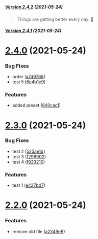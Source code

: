 ##### [Version 2.4.2](https://github.com/UVLabs/test-github-actions/compare/v2.4.1...v2.4.2) (2021-05-24)

> Things are getting better every day. 🚀

##### [Version 2.4.1](https://github.com/UVLabs/test-github-actions/compare/v2.4.0...v2.4.1) (2021-05-24)

# [2.4.0](https://github.com/UVLabs/test-github-actions/compare/v2.3.0...v2.4.0) (2021-05-24)


### Bug Fixes

* order ([a7d9768](https://github.com/UVLabs/test-github-actions/commit/a7d976865aaf32388f8d9618a05c4773eaf105df))
* test 5 ([6e4b1e9](https://github.com/UVLabs/test-github-actions/commit/6e4b1e9cc89a51eaddd6989ce82a05842037deef))


### Features

* added preset ([640cac1](https://github.com/UVLabs/test-github-actions/commit/640cac10d3cb637a696764ebbce069cde9b6c0ea))

# [2.3.0](https://github.com/UVLabs/test-github-actions/compare/v2.2.0...v2.3.0) (2021-05-24)


### Bug Fixes

* test 2 ([525ae1d](https://github.com/UVLabs/test-github-actions/commit/525ae1da9147f4be0baa16ac16668fc038fa04fc))
* test 3 ([1296902](https://github.com/UVLabs/test-github-actions/commit/129690294b6b39678ce5b7fdd9c98ea79673d369))
* test 4 ([f923210](https://github.com/UVLabs/test-github-actions/commit/f92321038a2e3140851828e644af05e7d2a814c4))


### Features

* test 1 ([e427bd7](https://github.com/UVLabs/test-github-actions/commit/e427bd7afe581eb39988e46d2d14d0c2feaee6e2))

# [2.2.0](https://github.com/UVLabs/test-github-actions/compare/v2.1.3...v2.2.0) (2021-05-24)


### Features

* remove old file ([a2349e8](https://github.com/UVLabs/test-github-actions/commit/a2349e8f6a5b7f7c1a90771402af752663af2a4a))
